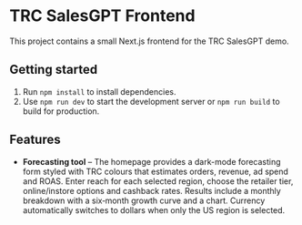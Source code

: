 # TRC SalesGPT Frontend
This project contains a small Next.js frontend for the TRC SalesGPT demo.

## Getting started

1. Run `npm install` to install dependencies.
2. Use `npm run dev` to start the development server or `npm run build` to build for production.

## Features

- **Forecasting tool** – The homepage provides a dark-mode forecasting form styled with TRC colours that estimates orders, revenue, ad spend and ROAS. Enter reach for each selected region, choose the retailer tier, online/instore options and cashback rates. Results include a monthly breakdown with a six‑month growth curve and a chart. Currency automatically switches to dollars when only the US region is selected.
